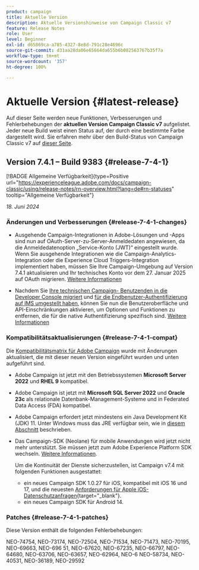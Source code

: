 ```yaml
---
product: campaign
title: Aktuelle Version
description: Aktuelle Versionshinweise von Campaign Classic v7
feature: Release Notes
role: User
level: Beginner
exl-id: d65869ca-a785-4327-8e8d-791c28e4696c
source-git-commit: d31aa28da06e65664da655b6b082563767b35f7a
workflow-type: tm+mt
source-wordcount: '357'
ht-degree: 100%

---
```


# Aktuelle Version {#latest-release}

Auf dieser Seite werden neue Funktionen, Verbesserungen und Fehlerbehebungen der **aktuellen Version Campaign Classic v7** aufgelistet. Jeder neue Build weist einen Status auf, der durch eine bestimmte Farbe dargestellt wird. Sie erfahren mehr über den Build-Status von Campaign Classic v7 auf [dieser Seite](rn-overview.md).

## Version 7.4.1 – Build 9383 {#release-7-4-1}

[!BADGE Allgemeine Verfügbarkeit]{type=Positive url="https://experienceleague.adobe.com/docs/campaign-classic/using/release-notes/rn-overview.html?lang=de#rn-statuses" tooltip="Allgemeine Verfügbarkeit"}

_18. Juni 2024_

### Änderungen und Verbesserungen {#release-7-4-1-changes}

* Ausgehende Campaign-Integrationen in Adobe-Lösungen und -Apps sind nun auf OAuth-Server-zu-Server-Anmeldedaten angewiesen, da die Anmeldedatenoption „Service-Konto (JWT)“ eingestellt wurde. Wenn Sie ausgehende Integrationen wie die Campaign-Analytics-Integration oder die Experience Cloud Triggers-Integration implementiert haben, müssen Sie Ihre Campaign-Umgebung auf Version 7.4.1 aktualisieren und Ihr technisches Konto vor dem 27. Januar 2025 auf OAuth migrieren. [Weitere Informationen](../../integrations/using/oauth-technical-account.md)

* Nachdem Sie [Ihre technischen Campaign- Benutzenden in die Developer Console migriert](../../technotes/using/ims-migration.md) und [für die Endbenutzer-Authentifizierung auf IMS umgestellt haben](../../technotes/using/migrate-users-to-ims.md), können Sie nun die Benutzeroberfläche und API-Einschränkungen aktivieren, um Optionen und Funktionen zu entfernen, die für die native Authentifizierung spezifisch sind. [Weitere Informationen](../../technotes/using/impact-ims-migration.md)



### Kompatibilitätsaktualisierungen {#release-7-4-1-compat}

Die [Kompatibilitätsmatrix für Adobe Campaign](compatibility-matrix.md) wurde mit Änderungen aktualisiert, die mit dieser neuen Version eingeführt wurden und unten aufgeführt sind.

* Adobe Campaign ist jetzt mit den Betriebssystemen **Microsoft Server 2022** und **RHEL 9** kompatibel.

* Adobe Campaign ist jetzt mit **Microsoft SQL Server 2022** und **Oracle 23c** als relationale Datenbank-Management-Systeme und in Federated Data Access (FDA) kompatibel.

* Adobe Campaign erfordert jetzt mindestens ein Java Development Kit (JDK) 11. Unter Windows muss das JRE verfügbar sein, wie in [diesem Abschnitt](../../installation/using/application-server.md#jdk) beschrieben.

* Das Campaign-SDK (Neolane) für mobile Anwendungen wird jetzt nicht mehr unterstützt. Sie müssen jetzt zum Adobe Experience Platform SDK wechseln. [Weitere Informationen](deprecated-features.md).

  Um die Kontinuität der Dienste sicherzustellen, ist Campaign v7.4 mit folgenden Funktionen ausgestattet:

   * ein neues Campaign SDK 1.0.27 für iOS, kompatibel mit iOS 16 und 17, und die neuesten [Anforderungen für Apple iOS-Datenschutzanfragen](https://developer.apple.com/news/?id=r1henawx){target="_blank"}.
   * ein neues Campaign SDK für Android 14.


### Patches {#release-7-4-1-patches}

Diese Version enthält die folgenden Fehlerbehebungen:

NEO-74754, NEO-73174, NEO-72504, NEO-71534, NEO-71473, NEO-70195, NEO-69663, NEO-696 51, NEO-67620, NEO-67235, NEO-66797, NEO-64680, NEO-63706, NEO-63657, NEO-62964, NEO-6 NEO-58734, NEO-40531, NEO-36189, NEO-29592

